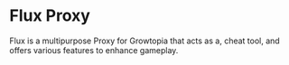 # Flux Proxy
Flux is a multipurpose Proxy for Growtopia that acts as a, cheat tool, and offers various features to enhance gameplay.
